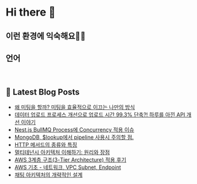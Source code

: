 # Hi there 👋

## 이런 환경에 익숙해요✍🏼

## 언어

<p>
  <img alt="" src= "https://img.shields.io/badge/JavaScript-F7DF1E?style=flat-square&logo=JavaScript&logoColor=white"/> 
  <img alt="" src= "https://img.shields.io/badge/TypeScript-black?logo=typescript&logoColor=blue"/>
</p>

## 📕 Latest Blog Posts

<ul><li><a href='https://ssudaya-dev.tistory.com/34' target='_blank'>왜 미팅을 할까? 미팅을 효율적으로 이끄는 나만의 방식</a></li><li><a href='https://ssudaya-dev.tistory.com/33' target='_blank'>데이터 업로드 프로세스 개선으로 업로드 시간 99.3% 단축?! 하루를 아낀 API 개선 이야기</a></li><li><a href='https://ssudaya-dev.tistory.com/32' target='_blank'>Nest.js BullMQ Process에 Concurrency 적용 이슈</a></li><li><a href='https://ssudaya-dev.tistory.com/30' target='_blank'>MongoDB, $lookup에서 pipeline 사용시 주의할 점.</a></li><li><a href='https://ssudaya-dev.tistory.com/29' target='_blank'>HTTP 메서드의 종류와 특징</a></li><li><a href='https://ssudaya-dev.tistory.com/22' target='_blank'>멀티테넌시 아키텍처 이해하기: 원리와 장점</a></li><li><a href='https://ssudaya-dev.tistory.com/21' target='_blank'>AWS 3계층 구조(3-Tier Architecture) 적용 후기</a></li><li><a href='https://ssudaya-dev.tistory.com/19' target='_blank'>AWS 기초 - 네트워크, VPC Subnet, Endpoint</a></li><li><a href='https://ssudaya-dev.tistory.com/17' target='_blank'>채팅 아키텍처의 개략적인 설계</a></li></ul>